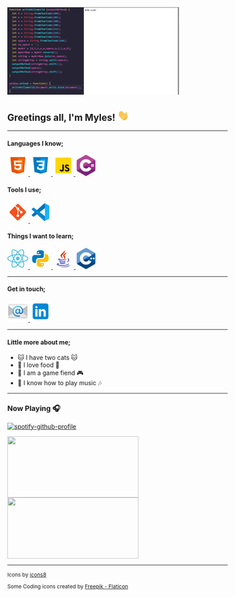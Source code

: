 ![Hello world](./img/hello_world.png)
---
## Greetings all, I'm Myles! <img src="https://raw.githubusercontent.com/ABSphreak/ABSphreak/master/gifs/Hi.gif" height="25px">

---

#### Languages I know;

<p>
  <a href="https://www.w3.org/html/">
    <img alt="HTML5" src="./img/html.png">
  </a>
  <a href="whttps://www.w3schools.com/css/">
    <img alt="CSS3" src="./img/css.png">
  </a>
  <a href="whttps://www.w3schools.com/js/">
    <img alt="JS" src="./img/javascript.png">
  </a>
  <a href="whttps://www.w3schools.com/cs/">
    <img height=48 alt="c#" src="./img/c-sharp.png">
  </a>
</p>



#### Tools I use;
<a href="https://git-scm.com/">
  <img alt="git" src="./img/git.png">
</a>
<a href="https://code.visualstudio.com/">
  <img alt="vscode" src="./img/vscode.png">
</a>


#### Things I want to learn;
<p>
  <a href="https://react.dev">
    <img alt="react" src="./img/react.png">
  </a>
  <a href="whttps://www.w3schools.com/python/">
    <img alt="python" src="./img/python.png">
  </a>
  <a href="whttps://www.w3schools.com/js/">
    <img alt="java" src="./img/java.png">
  </a>
  <a href="whttps://www.w3schools.com/cpp/">
    <img height=48 alt="cpp" src="./img/c-.png">
  </a>
</p>

---

#### Get in touch;
<a href="mailto:myles@reidsmailbox.com">
  <img alt="email" src="./img/email.png">
</a>
<a href="www.linkedin.com/in/myles-reid-68ab5b323">
  <img alt="linkedin" src="./img/linkedin.png">
</a>

---

#### Little more about me;

- :cat: I have two cats :cat:
- :fork_and_knife: I love food :fork_and_knife:
- :game_die: I am a game fiend :video_game:
- :musical_note: I know how to play music :notes:

---

### Now Playing 🎧



[![spotify-github-profile](https://spotify-github-profile.kittinanx.com/api/view?uid=infernumv&cover_image=true&theme=novatorem&show_offline=false&background_color=000000&interchange=true&bar_color=f08c00&bar_color_cover=false)](https://github.com/kittinan/spotify-github-profile)


<a href="https://github.com/anuraghazra/github-readme-stats">
  <img width=300 height=140 align="center" src="https://github-readme-stats.vercel.app/api?username=myles-reid&theme=slateorange">
</a>
<a href="https://github.com/anuraghazra/github-readme-stats">
  <img width=300 height=140 align="center" src="https://github-readme-stats.vercel.app/api/top-langs/?username=myles-reid&layout=compact">
</a>

---
<p style="font-size: 12px;">Icons by <a href="https://icons8.com/">icons8</a></p>
<p style="font-size: 12px;"> Some Coding icons created by <a href="https://www.flaticon.com/free-icons/coding" title="coding icons">Freepik - Flaticon</a></p>
